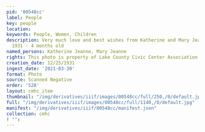 ```yaml
---
pid: '00548cc'
label: People
key: people
location: 
keywords: People, Women, Children
description: Very much love and best wishes from Katherine and Mary Jeanne - Christmas
  1931 - 4 months old
named_persons: Katherine Jeanne, Mary Jeanne
rights: This photo is property of Lake County Civic Center Association.
creation_date: 12/25/1931
ingest_date: '2021-03-30'
format: Photo
source: Scanned Negative
order: '528'
layout: cmhc_item
thumbnail: "/img/derivatives/iiif/images/00548cc/full/250,/0/default.jpg"
full: "/img/derivatives/iiif/images/00548cc/full/1140,/0/default.jpg"
manifest: "/img/derivatives/iiif/00548cc/manifest.json"
collection: cmhc
! '': 
---
```

